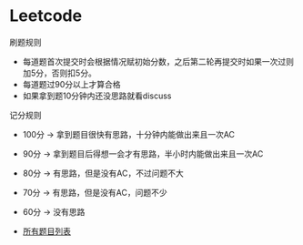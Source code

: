 # Leetcode

刷题规则
 - 每道题首次提交时会根据情况赋初始分数，之后第二轮再提交时如果一次过则加5分，否则扣5分。
 - 每道题过90分以上才算合格
 - 如果拿到题10分钟内还没思路就看discuss

记分规则
 - 100分 -> 拿到题目很快有思路，十分钟内能做出来且一次AC
 - 90分 -> 拿到题目后得想一会才有思路，半小时内能做出来且一次AC
 - 80分 -> 有思路，但是没有AC，不过问题不大
 - 70分 -> 有思路，但是没有AC，问题不少
 - 60分 -> 没有思路

 - [所有题目列表](https://github.com/dingjikerbo/leetcode/blob/master/Leetcodes.md)
 
 
 
